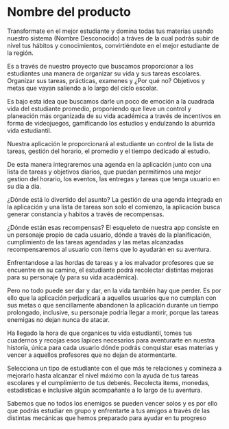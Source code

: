 # Nombre del producto

Transformate en el mejor estudiante y domina todas tus materias usando nuestro sistema (Nombre Desconocido) a tráves de la cual podrás subir de nivel tus hábitos y conocimientos, convirtiéndote en el mejor estudiante de la región.

Es a través de nuestro proyecto que buscamos proporcionar a los estudiantes una manera de organizar su vida y sus tareas escolares. Organizar sus tareas, prácticas, examenes y ¿Por qué no? Objetivos y metas que vayan saliendo a lo largo del ciclo escolar. 

Es bajo esta idea que buscamos darle un poco de emoción a la cuadrada vida del estudiante promedio, proponiendo que lleve un control y planeación más organizada de su vida académica a través de incentivos en forma de videojuegos, gamificando los estudios y endulzando la aburrida vida estudiantil. 

Nuestra aplicación le proporcionará al estudiante un control de la lista de tareas, gestión del horario, el promedio y el tiempo dedicado al estudio. 

De esta manera integraremos una agenda en la aplicación junto con una lista de tareas y objetivos diarios, que puedan permitirnos una mejor gestion del horario, los eventos, las entregas y tareas que tenga usuario en su dia a dia. 

¿Dónde está lo divertido del asunto? La gestión de una agenda integrada en la aplicación y una lista de tareas son solo el comienzo, la aplicación busca generar constancia y habitos a través de recompensas.

¿Dónde están esas recompensas? El esqueleto de nuestra app consiste en un personaje propio de cada usuario, dónde a través de la planificación, cumplimiento de las tareas agendadas y las metas alcanzadas recompensaremos al usuario con items que lo ayudarán en su aventura.

Enfrentandose a las hordas de tareas y a los malvador profesores que se encuentre en su camino, el estudiante podrá recolectar distintas mejoras para su personaje (y para su vida académica).

Pero no todo puede ser dar y dar, en la vida también hay que perder. Es por ello que la aplicación perjudicará a aquellos usuarios que no cumplan con sus metas o que sencillamente abandonen la aplicación durante un tiempo prolongado, inclusive, su personaje podría llegar a morir, porque las tareas enemigas no dejan nunca de atacar.

Ha llegado la hora de que organices tu vida estudiantil, tomes tus cuadernos y recojas esos lapices necesarios para aventurarte en nuestra historía, única para cada usuario dónde podrás conquistar esas materias y vencer a aquellos profesores que no dejan de atormentarte.

Selecciona un tipo de estudiante con el que más te relaciones y comineza a mejorarlo hasta alcanzar el nivel máximo con la ayuda de tus tareas escolares y el cumplimiento de tus deberés. Recolecta items, monedas, estadisticas e inclusive algún acompañante a lo largo de tu aventura. 

Sabemos que no todos los enemigos se pueden vencer solos y es por ello que podrás estudiar en grupo y enfrentarte a tus amigos a través de las distintas mecánicas que hemos preparado para ayudar en tu progreso
